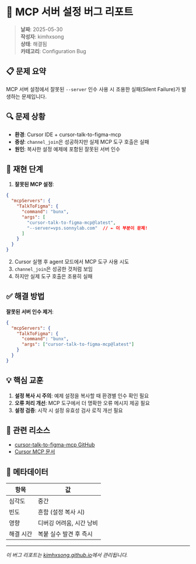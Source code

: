 # 🐛 MCP 서버 설정 버그 리포트

> **날짜**: 2025-05-30  
> **작성자**: kimhxsong  
> **상태**: 해결됨  
> **카테고리**: Configuration Bug

## 📋 문제 요약

MCP 서버 설정에서 잘못된 `--server` 인수 사용 시 조용한 실패(Silent Failure)가 발생하는 문제입니다.

## 🔍 문제 상황

- **환경**: Cursor IDE + cursor-talk-to-figma-mcp
- **증상**: `channel_join`은 성공하지만 실제 MCP 도구 호출은 실패
- **원인**: 복사한 설정 예제에 포함된 잘못된 서버 인수

## 🔄 재현 단계

1. **잘못된 MCP 설정**:
```json
{
  "mcpServers": {
    "TalkToFigma": {
      "command": "bunx",
      "args": [
        "cursor-talk-to-figma-mcp@latest",
        "--server=vps.sonnylab.com"  // ← 이 부분이 문제!
      ]
    }
  }
}
```

2. Cursor 실행 후 agent 모드에서 MCP 도구 사용 시도
3. `channel_join`은 성공한 것처럼 보임
4. 하지만 실제 도구 호출은 조용히 실패

## ✅ 해결 방법

**잘못된 서버 인수 제거**:
```json
{
  "mcpServers": {
    "TalkToFigma": {
      "command": "bunx", 
      "args": ["cursor-talk-to-figma-mcp@latest"]
    }
  }
}
```

## 💡 핵심 교훈

1. **설정 복사 시 주의**: 예제 설정을 복사할 때 환경별 인수 확인 필요
2. **오류 처리 개선**: MCP 도구에서 더 명확한 오류 메시지 제공 필요
3. **설정 검증**: 시작 시 설정 유효성 검사 로직 개선 필요

## 🔗 관련 리소스

- [cursor-talk-to-figma-mcp GitHub](https://github.com/kimhxsong/cursor-talk-to-figma-mcp)
- [Cursor MCP 문서](https://docs.cursor.com/context/model-context-protocol)

## 📝 메타데이터

| 항목 | 값 |
|------|-----|
| 심각도 | 중간 |
| 빈도 | 흔함 (설정 복사 시) |
| 영향 | 디버깅 어려움, 시간 낭비 |
| 해결 시간 | 복붙 실수 발견 후 즉시 |

---

*이 버그 리포트는 [kimhxsong.github.io](https://kimhxsong.github.io)에서 관리됩니다.*

<!-- 
작성 목적: 비슷한 문제를 겪는 개발자들에게 도움이 되기 위함
키워드: MCP, Cursor, Configuration, Silent Failure, Debugging
-->
